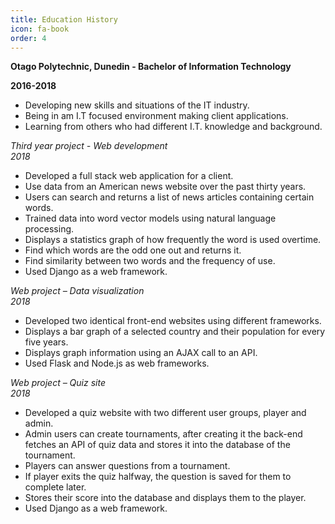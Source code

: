 ```yaml
---
title: Education History
icon: fa-book
order: 4
---
```


**Otago Polytechnic, Dunedin - Bachelor of Information Technology**

**2016-2018**
* Developing new skills and situations of the IT industry.
* Being in am I.T focused environment making client applications.
* Learning from others who had different I.T. knowledge and background.
	
*Third year project - Web development*	<br>
*2018*
* Developed a full stack web application for a client.
* Use data from an American news website over the past thirty years.
* Users can search and returns a list of news articles containing certain words.
* Trained data into word vector models using natural language processing.
* Displays a statistics graph of how frequently the word is used overtime.
* Find which words are the odd one out and returns it.
* Find similarity between two words and the frequency of use.
* Used Django as a web framework.

*Web project – Data visualization* <br>
*2018*
* Developed two identical front-end websites using different frameworks.
* Displays a bar graph of a selected country and their population for every five years.
* Displays graph information using an AJAX call to an API.
* Used Flask and Node.js as web frameworks.

*Web project – Quiz site* <br>
*2018*
* Developed a quiz website with two different user groups, player and admin.
* Admin users can create tournaments, after creating it the back-end fetches an API of quiz data and stores it into the database of the tournament.
* Players can answer questions from a tournament.
* If player exits the quiz halfway, the question is saved for them to complete later.
* Stores their score into the database and displays them to the player.
* Used Django as a web framework.

